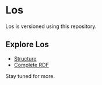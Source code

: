 # Los

Los is versioned using this repository.


## Explore Los

* [Structure](http://psi.norge.no/los/struktur.html)
* [Complete RDF](http://psi.norge.no/los/all.rdf)


Stay tuned for more.
